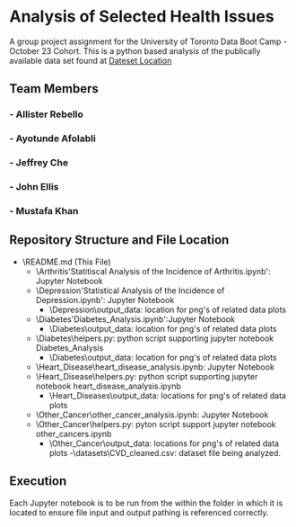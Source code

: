 # Analysis of Selected Health Issues
A group project assignment for the University of Toronto Data Boot Camp - October 23 Cohort.  This is a python based analysis of the publically available data set found at [Dateset Location](https://www.kaggle.com/datasets/omersedawei/cvd-cleaned)  

## Team Members
### - Allister Rebello
### - Ayotunde Afolabli
### - Jeffrey Che
### - John Ellis
### - Mustafa Khan

## Repository Structure and File Location
- \README.md (This File)
    - \Arthritis\'Statitiscal Analysis of the Incidence of Arthritis.ipynb': Jupyter Notebook 
    - \Depression\'Statistical Analysis of the Incidence of Depression.ipynb': Jupyter Notebook
        - \Depression\output_data\: location for png's of related data plots
    - \Diabetes\'Diabetes_Analysis.ipynb':Jupyter Notebook
        - \Diabetes\output_data\: location for png's of related data plots
    - \Diabetes\helpers.py: python script supporting jupyter notebook Diabetes_Analysis
        - \Diabetes\output_data\: location for png's of related data plots
    - \Heart_Disease\heart_disease_analysis.ipynb: Jupyter Notebook
    - \Heart_Disease\helpers.py: python script supporting jupyter notebook heart_disease_analysis.ipynb
        - \Heart_Diseases\output_data\: locations for png's of related data plots
    - \Other_Cancer\other_cancer_analysis.ipynb: Jupyter Notebook
    - \Other_Cancer\helpers.py: pyton script support jupyter notebook other_cancers.ipynb
        - \Other_Cancer\output_data\: locations for png's of related data plots
    -\datasets\CVD_cleaned.csv: dataset file being analyzed.
 
 ## Execution
Each Jupyter notebook is to be run from the within the folder in which it is located to ensure file input and output pathing is referenced correctly.
    